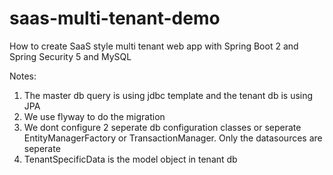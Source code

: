 # saas-multi-tenant-demo
How to create SaaS style multi tenant web app with Spring Boot 2 and Spring Security 5 and MySQL

Notes:
1. The master db query is using jdbc template and the tenant db is using JPA 
2. We use flyway to do the migration
3. We dont configure 2 seperate db configuration classes or seperate EntityManagerFactory  or TransactionManager. Only the datasources are seperate
4. TenantSpecificData is the model object in tenant db 
